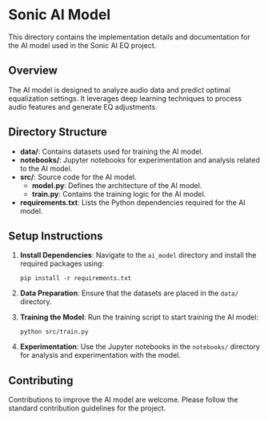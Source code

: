 # Sonic AI Model

This directory contains the implementation details and documentation for the AI model used in the Sonic AI EQ project.

## Overview

The AI model is designed to analyze audio data and predict optimal equalization settings. It leverages deep learning techniques to process audio features and generate EQ adjustments.

## Directory Structure

- **data/**: Contains datasets used for training the AI model.
- **notebooks/**: Jupyter notebooks for experimentation and analysis related to the AI model.
- **src/**: Source code for the AI model.
  - **model.py**: Defines the architecture of the AI model.
  - **train.py**: Contains the training logic for the AI model.
- **requirements.txt**: Lists the Python dependencies required for the AI model.

## Setup Instructions

1. **Install Dependencies**: Navigate to the `ai_model` directory and install the required packages using:
   ```
   pip install -r requirements.txt
   ```

2. **Data Preparation**: Ensure that the datasets are placed in the `data/` directory.

3. **Training the Model**: Run the training script to start training the AI model:
   ```
   python src/train.py
   ```

4. **Experimentation**: Use the Jupyter notebooks in the `notebooks/` directory for analysis and experimentation with the model.

## Contributing

Contributions to improve the AI model are welcome. Please follow the standard contribution guidelines for the project.